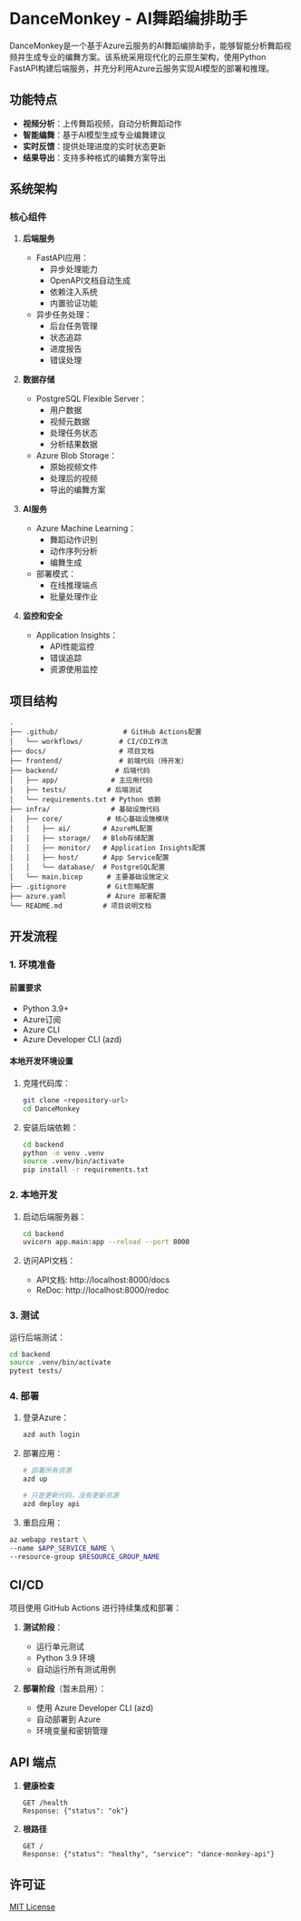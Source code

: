 # DanceMonkey - AI舞蹈编排助手

DanceMonkey是一个基于Azure云服务的AI舞蹈编排助手，能够智能分析舞蹈视频并生成专业的编舞方案。该系统采用现代化的云原生架构，使用Python FastAPI构建后端服务，并充分利用Azure云服务实现AI模型的部署和推理。

## 功能特点

- **视频分析**：上传舞蹈视频，自动分析舞蹈动作
- **智能编舞**：基于AI模型生成专业编舞建议
- **实时反馈**：提供处理进度的实时状态更新
- **结果导出**：支持多种格式的编舞方案导出

## 系统架构

### 核心组件

1. **后端服务**
   - FastAPI应用：
     - 异步处理能力
     - OpenAPI文档自动生成
     - 依赖注入系统
     - 内置验证功能
   - 异步任务处理：
     - 后台任务管理
     - 状态追踪
     - 进度报告
     - 错误处理

2. **数据存储**
   - PostgreSQL Flexible Server：
     - 用户数据
     - 视频元数据
     - 处理任务状态
     - 分析结果数据
   - Azure Blob Storage：
     - 原始视频文件
     - 处理后的视频
     - 导出的编舞方案

3. **AI服务**
   - Azure Machine Learning：
     - 舞蹈动作识别
     - 动作序列分析
     - 编舞生成
   - 部署模式：
     - 在线推理端点
     - 批量处理作业

4. **监控和安全**
   - Application Insights：
     - API性能监控
     - 错误追踪
     - 资源使用监控

## 项目结构

```
.
├── .github/                # GitHub Actions配置
│   └── workflows/         # CI/CD工作流
├── docs/                  # 项目文档
├── frontend/              # 前端代码（待开发）
├── backend/              # 后端代码
│   ├── app/             # 主应用代码
│   ├── tests/          # 后端测试
│   └── requirements.txt # Python 依赖
├── infra/               # 基础设施代码
│   ├── core/           # 核心基础设施模块
│   │   ├── ai/        # AzureML配置
│   │   ├── storage/   # Blob存储配置
│   │   ├── monitor/   # Application Insights配置
│   │   ├── host/      # App Service配置
│   │   └── database/  # PostgreSQL配置
│   └── main.bicep      # 主要基础设施定义
├── .gitignore          # Git忽略配置
├── azure.yaml          # Azure 部署配置
└── README.md          # 项目说明文档
```

## 开发流程

### 1. 环境准备

#### 前置要求
- Python 3.9+
- Azure订阅
- Azure CLI
- Azure Developer CLI (azd)

#### 本地开发环境设置

1. 克隆代码库：
   ```bash
   git clone <repository-url>
   cd DanceMonkey
   ```

2. 安装后端依赖：
   ```bash
   cd backend
   python -m venv .venv
   source .venv/bin/activate
   pip install -r requirements.txt
   ```

### 2. 本地开发

1. 启动后端服务器：
   ```bash
   cd backend
   uvicorn app.main:app --reload --port 8000
   ```

2. 访问API文档：
   - API文档: http://localhost:8000/docs
   - ReDoc: http://localhost:8000/redoc

### 3. 测试

运行后端测试：
```bash
cd backend
source .venv/bin/activate
pytest tests/
```

### 4. 部署

1. 登录Azure：
   ```bash
   azd auth login
   ```

2. 部署应用：
   ```bash
   # 部署所有资源
   azd up

   # 只是更新代码，没有更新资源
   azd deploy api
   ```

3. 重启应用：
```bash
az webapp restart \
--name $APP_SERVICE_NAME \
--resource-group $RESOURCE_GROUP_NAME
```


## CI/CD

项目使用 GitHub Actions 进行持续集成和部署：

1. **测试阶段**：
   - 运行单元测试
   - Python 3.9 环境
   - 自动运行所有测试用例

2. **部署阶段**（暂未启用）：
   - 使用 Azure Developer CLI (azd)
   - 自动部署到 Azure
   - 环境变量和密钥管理

## API 端点

1. **健康检查**
   ```
   GET /health
   Response: {"status": "ok"}
   ```

2. **根路径**
   ```
   GET /
   Response: {"status": "healthy", "service": "dance-monkey-api"}
   ```

## 许可证

[MIT License](LICENSE)
